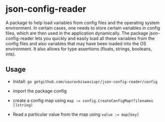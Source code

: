 json-config-reader
==================

A package to help load variables from config files and the operating system
environment. In certain cases, one needs to store certain variables in config
files, which are then used in the application dynamically. The package json-config-reader
lets you quickly and easily load all these variables from the config files
and also variables that may have been loaded into the OS environment. It also
allows for type assertions (floats, strings, booleans, ints).

Usage
------

* Install: `go getgithub.com/sauravbiswasiupr/json-config-reader/config`

* import the package config

* create a config map using `map := config.CreateConfigMap(filenames []string)`

* Read a particular value from the map using `value := map[key]`
